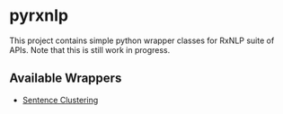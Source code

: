 # pyrxnlp

This project contains simple python wrapper classes for RxNLP suite of APIs. Note that this is still work in progress.

## Available Wrappers
- [Sentence Clustering](https://github.com/RxNLP/pyrxnlp/tree/master/client)
